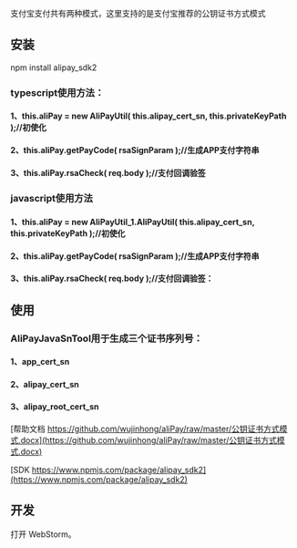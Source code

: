 支付宝支付共有两种模式，这里支持的是支付宝推荐的公钥证书方式模式


## 安装

npm install alipay_sdk2

### typescript使用方法：
#### 1、this.aliPay = new AliPayUtil( this.alipay_cert_sn, this.privateKeyPath );//初使化
#### 2、this.aliPay.getPayCode( rsaSignParam );//生成APP支付字符串
#### 3、this.aliPay.rsaCheck( req.body );//支付回调验签

### javascript使用方法
#### 1、this.aliPay = new AliPayUtil_1.AliPayUtil( this.alipay_cert_sn, this.privateKeyPath );//初使化
#### 2、this.aliPay.getPayCode( rsaSignParam );//生成APP支付字符串
#### 3、this.aliPay.rsaCheck( req.body );//支付回调验签：

## 使用

### AliPayJavaSnTool用于生成三个证书序列号：
#### 1、app_cert_sn
#### 2、alipay_cert_sn
#### 3、alipay_root_cert_sn

[帮助文档 https://github.com/wujinhong/aliPay/raw/master/公钥证书方式模式.docx](https://github.com/wujinhong/aliPay/raw/master/公钥证书方式模式.docx)

[SDK https://www.npmjs.com/package/alipay_sdk2](https://www.npmjs.com/package/alipay_sdk2)


## 开发

打开 WebStorm。